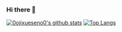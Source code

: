### Hi there 👋
[![0ojixueseno0's github stats](https://github-readme-stats.vercel.app/api?username=0ojixueseno0&hide=contribs,prs)](https://im0o.top)
[![Top Langs](https://github-readme-stats.vercel.app/api/top-langs/?username=0ojixueseno0&layout=compact)](#)
<!--
**0ojixueseno0/0ojixueseno0** is a ✨ _special_ ✨ repository because its `README.md` (this file) appears on your GitHub profile.

Here are some ideas to get you started:

- 🔭 I’m currently working on ...
- 🌱 I’m currently learning ...
- 👯 I’m looking to collaborate on ...
- 🤔 I’m looking for help with ...
- 💬 Ask me about ...
- 📫 How to reach me: ...
- 😄 Pronouns: ...
- ⚡ Fun fact: ...
-->

